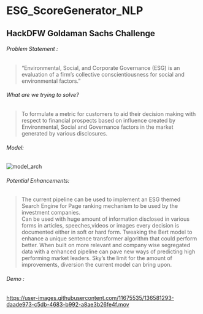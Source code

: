 # ESG_ScoreGenerator_NLP
## HackDFW Goldaman Sachs Challenge
###### Problem Statement : 
>“Environmental, Social, and Corporate Governance (ESG) is an evaluation of a firm’s collective conscientiousness for social and environmental factors.”
###### What are we trying to solve?
>To formulate a metric for customers to aid their decision making with respect to financial prospects based on influence created by Environmental, Social 
>and Governance factors in the market generated  by various disclosures.
###### Model:
![model_arch](https://user-images.githubusercontent.com/11675535/136581521-4d98c4ad-84a4-4958-8a69-755d63311995.png)

###### Potential Enhancements:
>The current pipeline can be used to implement an ESG themed Search Engine for Page ranking mechanism to be used by the investment companies.  
>Can be used with huge amount of information disclosed in various forms in articles, speeches,videos or images every decision is documented either in soft or hard form.
>Tweaking the Bert model to enhance a unique sentence transformer algorithm that could perform better.
>When built on more relevant and company wise segregated data with a enhanced pipeline can pave new ways of predicting high performing market leaders.
>Sky’s the limit for the amount of improvements, diversion the current model can bring upon.
###### Demo : 
https://user-images.githubusercontent.com/11675535/136581293-daade973-c5db-4683-b992-a8ae3b26fe4f.mov

